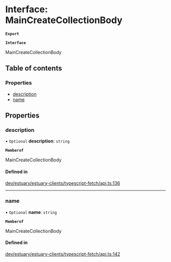 # Interface: MainCreateCollectionBody

**`Export`**

**`Interface`**

MainCreateCollectionBody

## Table of contents

### Properties

- [description](../wiki/MainCreateCollectionBody#description)
- [name](../wiki/MainCreateCollectionBody#name)

## Properties

### description

• `Optional` **description**: `string`

**`Memberof`**

MainCreateCollectionBody

#### Defined in

[dev/estuary/estuary-clients/typescript-fetch/api.ts:136](https://github.com/application-research/estuary-clients/blob/8a3562b/typescript-fetch/api.ts#L136)

___

### name

• `Optional` **name**: `string`

**`Memberof`**

MainCreateCollectionBody

#### Defined in

[dev/estuary/estuary-clients/typescript-fetch/api.ts:142](https://github.com/application-research/estuary-clients/blob/8a3562b/typescript-fetch/api.ts#L142)
